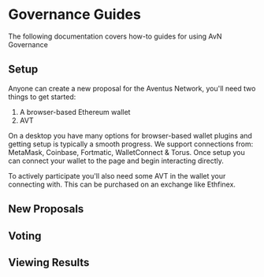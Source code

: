 # Governance Guides

The following documentation covers how-to guides for using AvN Governance

## Setup

Anyone can create a new proposal for the Aventus Network, you'll need two things to get started:

1. A browser-based Ethereum wallet
2. AVT

On a desktop you have many options for browser-based wallet plugins and getting setup is typically a smooth progress. We support connections from: MetaMask, Coinbase, Fortmatic, WalletConnect & Torus. Once setup you can connect your wallet to the page and begin interacting directly.

To actively participate you'll also need some AVT in the wallet your connecting with. This can be purchased on an exchange like Ethfinex.

## New Proposals

## Voting

## Viewing Results
